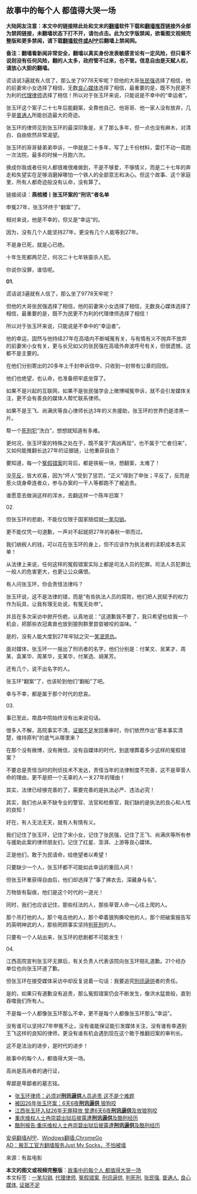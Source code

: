  <h2>故事中的每个人 都值得大哭一场</h2> <p class="notice"><b>大陆网友注意：本文中的链接除此处和文末的<a href="https://github.com/bannedbook/fanqiang" >翻墙</a>软件下载和<a href="https://github.com/killgcd/justmysocks/blob/master/README.md">翻墙推荐</a>链接外全部为禁网链接，未翻墙状态下打不开，请勿点击。此为文字版禁闻，欲看图文视频完整版和更多禁闻，请下载<a href="https://github.com/bannedbook/fanqiang">翻墙软件或APP</a>后翻墙上禁闻网。</p><p>备注：翻墙看新闻非常安全，翻墙以真实身份发表敏感言论有一定风险，但只看不说则没有任何风险，翻的人太多，政府管不过来，也不管。信息自由是天赋人权，请放心大胆的翻墙。</b></p>  <div class="entry"> <p id="summary">谎话说3遍就有人信了，那么坐了9778天牢呢？但他的大哥<a href="https://www.bannedbook.org/bnews/tag/%e5%bc%a0%e6%b0%91%e5%bc%ba/" class="st_tag internal_tag" rel="tag" title="标签 张民强 下的日志">张民强</a>选择了相信，他的前妻宋小女选择了相信，无数<a href="https://www.bannedbook.org/bnews/tag/%E8%89%AF%E5%BF%83%E5%AA%92%E4%BD%93/" class="st_tag internal_tag" rel="tag" title="标签 良心媒体 下的日志">良心媒体</a>选择了相信，最重要的是，既不为民更不为利的<a href="https://www.bannedbook.org/bnews/tag/%e4%bb%a3%e7%90%86%e5%be%8b%e5%b8%88/" class="st_tag internal_tag" rel="tag" title="标签 代理律师 下的日志">代理律师</a>选择了相信！所以对于张玉环来说，只能说是不幸中的‌‌“幸运者‌‌”。</p> <p id="conimg">张玉环这个案子二十七年后能翻案，全靠他自己、他哥哥、他一家人没有放弃，几乎是<a href="https://www.bannedbook.org/bnews/tag/%E6%99%AE%E9%80%9A%E4%BA%BA/" class="st_tag internal_tag" rel="tag" title="标签 普通人 下的日志">普通人</a>所能创造最大的奇迹。</p> <p>张玉环的律师见到张玉环的最深印象是，关了那么多年，但一点也没有麻木，对清白、自由依然非常渴望。</p> <p>张玉环的哥哥替弟弟申诉，一申就是二十多年，写了上千份材料，雷打不动一周跑一次法院，最多的时候一月跑六次。</p> <p>换成你我或者任何人都很难很难做到，不是不够爱，不够情义，而是二十七年的奔走和失望实在足够消磨掉哪怕一个铁人的全部意志和决心。但这个故事、这个家庭里，所有人都奇迹般没有认命，没有算了。</p> <p>链接阅读：<strong>燕梳楼丨张玉环案的</strong><strong>‌‌“</strong><strong>刑讯</strong><strong>‌‌”</strong><strong>者名单</strong></p> <p>申冤27年，张玉环终于‌‌“翻案‌‌”了。</p> <p>相对来说，他是不幸的，但又是‌‌“幸运‌‌”的。</p> <p>因为，没有几个人能坚持27年，更没有几个人能等到27年。</p> <p>不是身已死，就是心已绝。</p> <p>十年生死都两茫茫，何况二十七年铁窗杀人犯。</p> <p>你说你没罪，谁信呢。</p> <p><strong>01.</strong></p> <p>谎话说3遍就有人信了，那么坐了9778天牢呢？</p> <p>但他的大哥张民强选择了相信，他的前妻宋小女选择了相信，无数良心媒体选择了相信，最重要的是，既不为民更不为利的代理律师选择了相信！</p> <p>所以对于张玉环来说，只能说是不幸中的‌‌“幸运者‌‌”。</p>  <p>他的幸运，固然与他持续27年在高墙内不断喊冤有关，与有情有义不抛弃不放弃的前妻宋小女有关，更与长兄如父的张民强在高墙外奔波呼号有关，但很遗憾，这都不是主要的。</p> <p>在他们分别寄出的20多年上千封申诉信中，只收到一封带有公章的回信。</p> <p>他们也绝望，也认命，也准备把牢底坐穿了。</p> <p>如果不是兴起的互联网，如果不是张民强学会上微博喊冤申诉，就不会引发媒体关注，更不会有善良的媒体人帮忙联系律师。</p> <p>如果不是王飞、尚满庆等良心律师长达3年的义务援助，张玉环的世界仍是漆黑一片。</p> <p>帮一个<span class='wp_keywordlink'><a href="https://www.bannedbook.org/forum2/topic106.html" title="活摘器官：死刑犯撑不起中国器官移植市场上的蘑菇云" target="_blank">死刑犯</a></span>‌‌“洗白‌‌”，想想就知道有多难。</p> <p>更何况，张玉环案的特殊之处在于，既不属于‌‌“真凶再现‌‌”，也不属于‌‌“亡者归来‌‌”，又如何能推翻长达27年的证据链，让他重获自由？</p> <p>要知道，每一个<a href="https://www.bannedbook.org/bnews/tag/%E5%86%A4%E5%81%87%E9%94%99%E6%A1%88/" class="st_tag internal_tag" rel="tag" title="标签 冤假错案 下的日志">冤假错案</a>的背后，都是铁板一块，想翻案，太难了！</p> <p>没<span class='wp_keywordlink'><a href="https://www.bannedbook.org/forum11/topic332.html" title="禁片：平反的把戏" target="_blank">平反</a></span>，皆大欢喜，因为‌‌“坏人‌‌”受到了惩罚，‌‌“正义‌‌”得到了申张；平反了，反而是惹火烧身牵连者众，参与办案的一干人等都跑不了被追责。</p> <p>谁愿意去做淌这样的浑水，去翻这样一个陈年旧案？</p> <p>02.</p> <p>但张玉环的悲剧，不能仅仅限于国家赔偿就<a href="https://www.bannedbook.org/bnews/tag/%E4%B8%80%E7%AC%94%E5%8B%BE%E9%94%80/" class="st_tag internal_tag" rel="tag" title="标签 一笔勾销 下的日志">一笔勾销</a>。</p> <p>更不能仅凭一句道歉，一声对不起就把27年的春秋一带而过。</p> <p>我们纳税人的钱，可以花在张玉环的身上，但不应该作为执法者的渎职成本去买单！</p> <p>从法律上来说，任何这样的冤假错案实际上都是司法人员的犯罪。司法人员犯罪比一般人的危害更大，也更让公众痛恨。</p> <p>有人问张玉环，你会责怪法律吗？</p>  <p>张玉环说，这不是法律的错，而是‌‌“有些执法人员的腐败，他们把人民赋予的权力作为玩具，让我有理无处说，有冤无处申‌‌”。</p> <p>并且在多次采访中掀开伤疤，认真地说：‌‌“这道歉我不要了，我只希望也给我一个机会，把那些衣冠禽兽也放到狼狗群里尝尝被咬的滋味。‌‌”</p> <p>是的，没有人能大度到27年牢狱之灾一<span class='wp_keywordlink'><a href="https://www.bannedbook.org/forum2/topic26.html" title="《一个原中共线人的忏悔》《笑泯恩仇》《佛怀煽仇录》陈沅森 三部曲" target="_blank">笑泯恩仇</a></span>。</p> <p>面对媒体，张玉环一一报出了刑讯者的名字，他们分别是：付某文、吴某才、周某、袁某华、周某华，支某华，付某选、胡某芳。</p> <p>还有几个，说不出名字的人。</p> <p>张玉环‌‌“翻案‌‌”了，也该轮到他们‌‌“翻船‌‌”了吧。</p> <p>幸与不幸，都是属于那个时代的悲哀。</p> <p>03.</p> <p>事已至此，南昌中院始终没有出来说句话。</p> <p>很多人不解，高院事实不清，<a href="https://www.bannedbook.org/bnews/tag/%E8%AF%81%E6%8D%AE%E4%B8%8D%E8%B6%B3/" class="st_tag internal_tag" rel="tag" title="标签 证据不足 下的日志">证据不足</a>发回重审时，你们依然作出‌‌“基本事实清楚，维持原判‌‌”的底气从哪里来？</p> <p>在那个没有微博，没有微信，没有自媒体的时代，到底埋葬着多少这样的冤假错案？</p> <p>不要总是责怪当时的刑侦技术不发达，责怪当年的法律制度不完善，这不是草菅人命的理由，更不是把一个无辜的人一关27年的理由！</p> <p>其实，法律已经够完善的了，需要完善的是执法必严、违法必究！</p> <p>其实，我们也从来不缺专业的警官、法官和检察官，我们缺的是执法的良心和人性的良知！</p> <p>好在，有人无法无天，就有人有情有义。</p> <p>我们记住了张玉环，记住了宋小女，记住了张民强，记住了王飞、尚满庆等所有参与援助此案的律师朋友们，记住了红星、澎湃、上游等良心媒体。</p>  <p>正是他们，敢于为民请命，给绝望者以希望！</p> <p>只要缺少一个人，张玉环都不可能如此幸运的重回人间！</p> <p>但张玉环重获得自由后，他们却选择了‌‌“事了拂衣去，深藏身与名‌‌”。</p> <p>万物皆有裂痕，他们是这个时代的一道光！</p> <p>同时，我们也应该记住，那些枉法的人，那些草菅人命一心往上爬的人。</p> <p>那个吊打他的人，那个电击他的人，那个牵着狼狗撕咬他的人，那个把破案报告写的英明神武的人，那些罔顾事实坚持<a href="https://www.bannedbook.org/bnews/tag/%E5%88%A4%E6%AD%BB%E5%88%91/" class="st_tag internal_tag" rel="tag" title="标签 判死刑 下的日志">判死刑</a>的人。</p> <p>只要有一个人站出来，张玉环的悲剧都不可能发生！</p> <p>04.</p> <p>江西高院宣判张玉环无罪后，有关负责人代表该院向张玉环赔礼道歉。21个经办单位也向张玉环道了歉。</p> <p>但张玉环在接受媒体采访中却反复说着一句话：我要追究<a href="https://www.bannedbook.org/bnews/tag/%e5%88%91%e8%ae%af%e9%80%bc%e4%be%9b/" class="st_tag internal_tag" rel="tag" title="标签 刑讯逼供 下的日志">刑讯逼供</a>者的责任。</p> <p>是的，如果只有道歉没有追责，那么冤假错案仍会不断发生，像洪水猛兽般，直到吞噬我们所有人。</p> <p>不是每一个人都像张玉环那么不幸，更不是每个人都像张玉环那么‌‌“幸运‌‌”。</p> <p>没有谁可以坚持27年申冤不止，没有谁能保证能引发媒体关注，没有谁有幸遇到王飞这样的良知的律师，更没有谁有机会遇到现在这个敢于推翻旧案的审判长。</p> <p>这不是法治的进步，是时代的进步！</p> <p>故事中的每个人，都值得大哭一场。</p> <p>高尚是高尚者的通行证，</p>  <p>卑鄙是卑鄙者的墓志铭。</p> <ul class='op-related-articles' title='相关阅读'> <li><a href='https://www.bannedbook.org/bnews/baitai/20200809/1377254.html' target='_blank'>张玉环律师：必须对<b>刑讯逼供</b>人员追责 这不是个难题</a></li> <li><a href='https://www.bannedbook.org/bnews/cbnews/20200809/1377016.html' target='_blank'>被囚26年张玉环案：6天6夜<b>刑讯逼供</b> 狼狗咬</a></li> <li><a href='https://www.bannedbook.org/bnews/comments/20200807/1376127.html' target='_blank'>江西张玉环入狱26年无罪释放 曾遭6天6夜<b>刑讯逼供</b>及放狼狗咬</a></li> <li><a href='https://www.bannedbook.org/bnews/baitai/20200319/1296570.html' target='_blank'>重庆维权人士冉崇碧出狱后披露遭<b>刑讯逼供</b>及酷刑经历</a></li> <li><a href='https://www.bannedbook.org/bnews/weiquan/20200318/1295993.html' target='_blank'>酷刑报告:重庆维权人士冉崇碧出狱后披露遭<b>刑讯逼供</b>及酷刑经历</a></li> </ul> <div class="texttj"> <a href="https://github.com/bannedbook/fanqiang/wiki/%E7%A6%81%E9%97%BB%E7%BD%91%E5%AE%89%E5%8D%93%E7%BF%BB%E5%A2%99%E6%96%B0%E9%97%BBAPP" target="_blank">安卓翻墙APP</a>、<a href="https://github.com/bannedbook/fanqiang/wiki/Chrome%E4%B8%80%E9%94%AE%E7%BF%BB%E5%A2%99%E5%8C%85" target="_blank">Windows翻墙:ChromeGo</a><br/> <a href="https://github.com/killgcd/justmysocks/blob/master/README.md" target="_blank">AD：搬瓦工官方翻墙服务Just My Socks，不怕被墙</a> </div><p> 来源：有盐电影 </p><a name='sharetosocial'></a>         <div><b>本文的图文或视频完整版</b>：<a href='https://www.bannedbook.org/bnews/comments/20200810/1377490.html'>故事中的每个人 都值得大哭一场</a></div>  </div><!--END ENTRY--> <div class="postfooter"> <div>本文标签：<a href="https://www.bannedbook.org/bnews/tag/%E4%B8%80%E7%AC%94%E5%8B%BE%E9%94%80/" rel="tag">一笔勾销</a>, <a href="https://www.bannedbook.org/bnews/tag/%e4%bb%a3%e7%90%86%e5%be%8b%e5%b8%88/" rel="tag">代理律师</a>, <a href="https://www.bannedbook.org/bnews/tag/%E5%86%A4%E5%81%87%E9%94%99%E6%A1%88/" rel="tag">冤假错案</a>, <a href="https://www.bannedbook.org/bnews/tag/%e5%88%91%e8%ae%af%e9%80%bc%e4%be%9b/" rel="tag">刑讯逼供</a>, <a href="https://www.bannedbook.org/bnews/tag/%E5%88%A4%E6%AD%BB%E5%88%91/" rel="tag">判死刑</a>, <a href="https://www.bannedbook.org/bnews/tag/%e5%bc%a0%e6%b0%91%e5%bc%ba/" rel="tag">张民强</a>, <a href="https://www.bannedbook.org/bnews/tag/%E6%99%AE%E9%80%9A%E4%BA%BA/" rel="tag">普通人</a>, <a href="https://www.bannedbook.org/bnews/tag/%E8%89%AF%E5%BF%83%E5%AA%92%E4%BD%93/" rel="tag">良心媒体</a>, <a href="https://www.bannedbook.org/bnews/tag/%E8%AF%81%E6%8D%AE%E4%B8%8D%E8%B6%B3/" rel="tag">证据不足</a></div>  </div><!--END POSTFOOTER--> 
